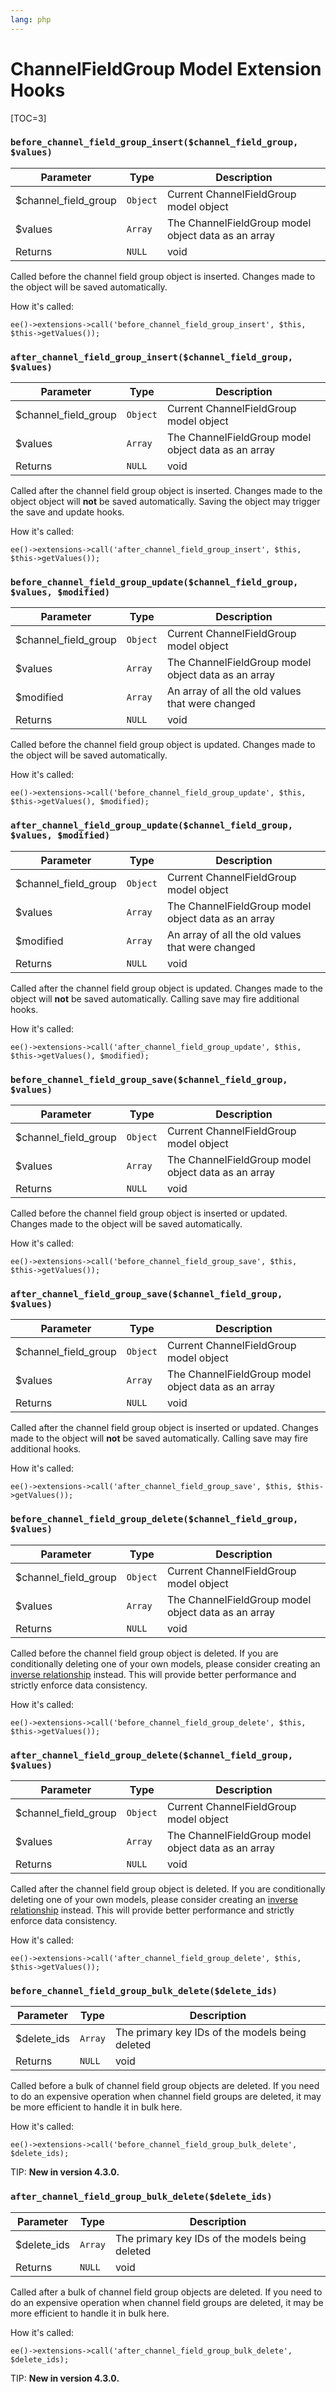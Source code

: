 ```yaml
---
lang: php
---
```


<!--
    This source file is part of the open source project
    ExpressionEngine User Guide (https://github.com/ExpressionEngine/ExpressionEngine-User-Guide)

    @link      https://expressionengine.com/
    @copyright Copyright (c) 2003-2020, Packet Tide, LLC (https://packettide.com)
    @license   https://expressionengine.com/license Licensed under Apache License, Version 2.0
-->

# ChannelFieldGroup Model Extension Hooks

[TOC=3]

### `before_channel_field_group_insert($channel_field_group, $values)`

| Parameter             | Type     | Description                                         |
| --------------------- | -------- | --------------------------------------------------- |
| \$channel_field_group | `Object` | Current ChannelFieldGroup model object              |
| \$values              | `Array`  | The ChannelFieldGroup model object data as an array |
| Returns               | `NULL`   | void                                                |

Called before the channel field group object is inserted. Changes made to the object will be saved automatically.

How it's called:

    ee()->extensions->call('before_channel_field_group_insert', $this, $this->getValues());

### `after_channel_field_group_insert($channel_field_group, $values)`

| Parameter             | Type     | Description                                         |
| --------------------- | -------- | --------------------------------------------------- |
| \$channel_field_group | `Object` | Current ChannelFieldGroup model object              |
| \$values              | `Array`  | The ChannelFieldGroup model object data as an array |
| Returns               | `NULL`   | void                                                |

Called after the channel field group object is inserted. Changes made to the object object will **not** be saved automatically. Saving the object may trigger the save and update hooks.

How it's called:

    ee()->extensions->call('after_channel_field_group_insert', $this, $this->getValues());

### `before_channel_field_group_update($channel_field_group, $values, $modified)`

| Parameter             | Type     | Description                                         |
| --------------------- | -------- | --------------------------------------------------- |
| \$channel_field_group | `Object` | Current ChannelFieldGroup model object              |
| \$values              | `Array`  | The ChannelFieldGroup model object data as an array |
| \$modified            | `Array`  | An array of all the old values that were changed    |
| Returns               | `NULL`   | void                                                |

Called before the channel field group object is updated. Changes made to the object will be saved automatically.

How it's called:

    ee()->extensions->call('before_channel_field_group_update', $this, $this->getValues(), $modified);

### `after_channel_field_group_update($channel_field_group, $values, $modified)`

| Parameter             | Type     | Description                                         |
| --------------------- | -------- | --------------------------------------------------- |
| \$channel_field_group | `Object` | Current ChannelFieldGroup model object              |
| \$values              | `Array`  | The ChannelFieldGroup model object data as an array |
| \$modified            | `Array`  | An array of all the old values that were changed    |
| Returns               | `NULL`   | void                                                |

Called after the channel field group object is updated. Changes made to the object will **not** be saved automatically. Calling save may fire additional hooks.

How it's called:

    ee()->extensions->call('after_channel_field_group_update', $this, $this->getValues(), $modified);

### `before_channel_field_group_save($channel_field_group, $values)`

| Parameter             | Type     | Description                                         |
| --------------------- | -------- | --------------------------------------------------- |
| \$channel_field_group | `Object` | Current ChannelFieldGroup model object              |
| \$values              | `Array`  | The ChannelFieldGroup model object data as an array |
| Returns               | `NULL`   | void                                                |

Called before the channel field group object is inserted or updated. Changes made to the object will be saved automatically.

How it's called:

    ee()->extensions->call('before_channel_field_group_save', $this, $this->getValues());

### `after_channel_field_group_save($channel_field_group, $values)`

| Parameter             | Type     | Description                                         |
| --------------------- | -------- | --------------------------------------------------- |
| \$channel_field_group | `Object` | Current ChannelFieldGroup model object              |
| \$values              | `Array`  | The ChannelFieldGroup model object data as an array |
| Returns               | `NULL`   | void                                                |

Called after the channel field group object is inserted or updated. Changes made to the object will **not** be saved automatically. Calling save may fire additional hooks.

How it's called:

    ee()->extensions->call('after_channel_field_group_save', $this, $this->getValues());

### `before_channel_field_group_delete($channel_field_group, $values)`

| Parameter             | Type     | Description                                         |
| --------------------- | -------- | --------------------------------------------------- |
| \$channel_field_group | `Object` | Current ChannelFieldGroup model object              |
| \$values              | `Array`  | The ChannelFieldGroup model object data as an array |
| Returns               | `NULL`   | void                                                |

Called before the channel field group object is deleted. If you are conditionally deleting one of your own models, please consider creating an [inverse relationship](development/services/model/relating-models.md#inverse-relationships) instead. This will provide better performance and strictly enforce data consistency.

How it's called:

    ee()->extensions->call('before_channel_field_group_delete', $this, $this->getValues());

### `after_channel_field_group_delete($channel_field_group, $values)`

| Parameter             | Type     | Description                                         |
| --------------------- | -------- | --------------------------------------------------- |
| \$channel_field_group | `Object` | Current ChannelFieldGroup model object              |
| \$values              | `Array`  | The ChannelFieldGroup model object data as an array |
| Returns               | `NULL`   | void                                                |

Called after the channel field group object is deleted. If you are conditionally deleting one of your own models, please consider creating an [inverse relationship](development/services/model/relating-models.md#inverse-relationships) instead. This will provide better performance and strictly enforce data consistency.

How it's called:

    ee()->extensions->call('after_channel_field_group_delete', $this, $this->getValues());

### `before_channel_field_group_bulk_delete($delete_ids)`

| Parameter    | Type    | Description                                     |
| ------------ | ------- | ----------------------------------------------- |
| \$delete_ids | `Array` | The primary key IDs of the models being deleted |
| Returns      | `NULL`  | void                                            |

Called before a bulk of channel field group objects are deleted. If you need to do an expensive operation when channel field groups are deleted, it may be more efficient to handle it in bulk here.

How it's called:

    ee()->extensions->call('before_channel_field_group_bulk_delete', $delete_ids);

TIP: **New in version 4.3.0.**

### `after_channel_field_group_bulk_delete($delete_ids)`

| Parameter    | Type    | Description                                     |
| ------------ | ------- | ----------------------------------------------- |
| \$delete_ids | `Array` | The primary key IDs of the models being deleted |
| Returns      | `NULL`  | void                                            |

Called after a bulk of channel field group objects are deleted. If you need to do an expensive operation when channel field groups are deleted, it may be more efficient to handle it in bulk here.

How it's called:

    ee()->extensions->call('after_channel_field_group_bulk_delete', $delete_ids);

TIP: **New in version 4.3.0.**
